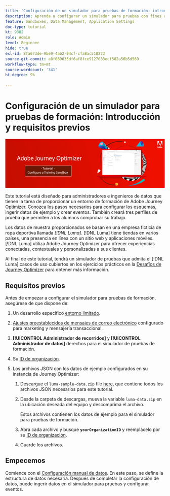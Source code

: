 ```yaml
---
title: 'Configuración de un simulador para pruebas de formación: introducción'
description: Aprenda a configurar un simulador para pruebas con fines de formación. Siga los pasos necesarios para configurar los esquemas, ingerir datos de ejemplo y crear eventos.
feature: Sandboxes, Data Management, Application Settings
doc-type: tutorial
kt: 9382
role: Admin
level: Beginner
hide: true
exl-id: 8fa673de-9be9-4ab2-94cf-cfa8ac518223
source-git-commit: a0f089635df6af8fce9127083ecf582a56b5d569
workflow-type: tm+mt
source-wordcount: '341'
ht-degree: 9%

---
```


# Configuración de un simulador para pruebas de formación: Introducción y requisitos previos

![Tutorial de banner: configuración de un simulador para pruebas de formación](./assets/ajo-banner-configure-training-sandbox.png)

Este tutorial está diseñado para administradores e ingenieros de datos que tienen la tarea de proporcionar un entorno de formación de Adobe Journey Optimizer. Conozca los pasos necesarios para configurar los esquemas, ingerir datos de ejemplo y crear eventos. También creará tres perfiles de prueba que permiten a los alumnos comprobar su trabajo.

Los datos de muestra proporcionados se basan en una empresa ficticia de ropa deportiva llamada _[!DNL Luma]_. [!DNL Luma] tiene tiendas en varios países, una presencia en línea con un sitio web y aplicaciones móviles. [!DNL Luma] utiliza Adobe Journey Optimizer para ofrecer experiencias conectadas, contextuales y personalizadas a sus clientes.

Al final de este tutorial, tendrá un simulador de pruebas que admita el [!DNL Luma] casos de uso cubiertos en los ejercicios prácticos en la [Desafíos de Journey Optimizer](/help/challenges/introduction-and-prerequisites.md) para obtener más información.

## Requisitos previos

Antes de empezar a configurar el simulador para pruebas de formación, asegúrese de que dispone de:

1. Un desarrollo específico [entorno limitado](https://experienceleague.adobe.com/docs/journey-optimizer-learn/tutorials/access-control/create-and-manage-sandboxes.html?lang=en).
1. [Ajustes preestablecidos de mensajes de correo electrónico](https://experienceleague.adobe.com/docs/journey-optimizer-learn/tutorials/channel-configuration/set-up-email-channel.html?lang=en) configurado para marketing y mensajería transaccional.
1. **[!UICONTROL Administrador de recorridos]** y **[!UICONTROL Administrador de datos]** derechos para el simulador de pruebas de formación.
1. Su [ID de organización](https://experienceleague.adobe.com/docs/core-services/interface/administration/organizations.html?lang=es).

1. Los archivos JSON con los datos de ejemplo configurados en su instancia de Journey Optimizer:

   1. Descargue el `luma-sample-data.zip` file [here](/help/tutorial-configure-a-training-sandbox/assets/luma-data/luma-sample-data.zip), que contiene todos los archivos JSON necesarios para este tutorial.

   1. Desde la carpeta de descargas, mueva la variable `luma-data.zip` en la ubicación deseada del equipo y descomprima el archivo.

      Estos archivos contienen los datos de ejemplo para el simulador para pruebas de formación.

   2. Abra cada archivo y busque **`yourOrganizationID`** y reemplácelo por su [ID de organización](https://experienceleague.adobe.com/docs/core-services/interface/administration/organizations.html?lang=es).

   3. Guarde los archivos.

## Empecemos

Comience con el [Configuración manual de datos](/help/tutorial-configure-a-training-sandbox/manual-data-set-up.md). En este paso, se define la estructura de datos necesaria. Después de completar la configuración de datos, puede ingerir datos en el simulador para pruebas y configurar eventos.
